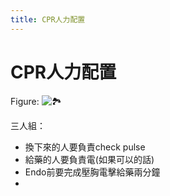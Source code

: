 ```yaml
---
title: CPR人力配置
---
```

# CPR人力配置

Figure: ![🏞️](https://i.imgur.com/nUZ1l6A.png)

三人組：

* 換下來的人要負責check pulse
* 給藥的人要負責電(如果可以的話)
* Endo前要完成壓胸電擊給藥兩分鐘
* 


